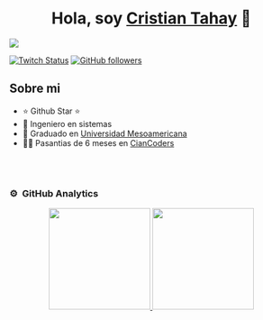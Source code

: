 <div align="center">
<h1 align="center">Hola, soy <a href="https://aristi.dev">Cristian Tahay</a> 👋</h1>
</div>
<img src="https://www.canva.com/design/DAGLu-woe_Y/BS8qRKdJFf-ika6ws0-lKA/view">


[![Twitch Status](https://www.twitch.tv/tahayk4)](https://www.twitch.tv/tahayk4)
[![GitHub followers](https://img.shields.io/github/followers/tahayk3?style=social)](https://github.com/tahayk3)

## Sobre mi

- ⭐ Github Star ⭐ 
- 📲 Ingeniero en sistemas
- 📗 Graduado en [Universidad Mesoamericana](https://www.mesoamericana.edu.gt/)
- 🧑‍🏫 Pasantias de 6 meses en  [CianCoders](https://ciancoders.com/es/)
<br>


<br>

### ⚙️ &nbsp;GitHub Analytics

<p align="center">
<a href="https://github.com/tahayk3">
  <img height="180em" src="https://github-readme-stats-eight-theta.vercel.app/api?username=tahayk3&show_icons=true&theme=algolia&include_all_commits=true&count_private=true"/>
  <img height="180em" src="https://github-readme-stats-eight-theta.vercel.app/api/top-langs/?username=tahayk3&layout=compact&langs_count=8&theme=algolia"/>
</a>
</p>
